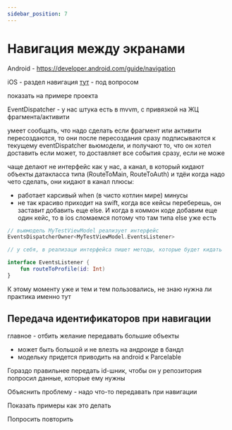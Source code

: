 ```yaml
---
sidebar_position: 7
---
```


# Навигация между экранами

Android - https://developer.android.com/guide/navigation

iOS  - раздел навигация [тут](/onboarding/project-inside/#%D0%BD%D0%B0%D0%B2%D0%B8%D0%B3%D0%B0%D1%86%D0%B8%D1%8F-%D0%B2-ios) - под вопросом

показать на примере проекта

EventDispatcher - у нас штука есть в mvvm, с привязкой на ЖЦ фрагмента/активити

умеет сообщать, что надо сделать
если фрагмент или активити пересоздаются, то они после пересоздания сразу подписываются к текущему eventDispatcher вьюмодели, и получают то, что он хотел доставить
если может, то доставляет все события сразу, если не може


чаще делают не интерфейс как у нас, а канал, в который кидают объекты датакласса типа (RouteToMain, RouteToAuth) и тдёи когда надо чето сделать, они кидают в канал
плюсы:
- работает карсивый when (в чисто котлин мире)
минусы  
- не так красиво приходит на swift, когда все кейсы переберешь, он заставит добавить еще else. И когда в коммон коде добавим еще один кейс, то в ios сломаемся потому что там типа else уже есть

```kotlin 
// вьюмодель MyTestViewModel реализует интерфейс
EventsDispatcherOwner<MyTestViewModel.EventsListener>

// у себя, в реализаци интерфейса пишет методы, которые будет кидать

interface EventsListener {
    fun routeToProfile(id: Int)
}
```
К этому моменту уже и тем и тем пользовались, не знаю нужна ли практика именно тут

## Передача идентификаторов при навигации

главное - отбить желание передавать большие объекты
- может быть большой и не влезть на андроиде в бандл
- модельку придется приводить на android к Parcelable

Гораздо правильнее передать id-шник, чтобы он у репозитория попросил данные, которые ему нужны  

Объяснить проблему - надо что-то передавать при навигации

Показать примеры как это делать 

Попросить повторить 